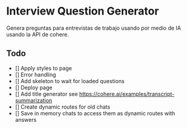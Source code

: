 # Interview Question Generator

Genera preguntas para entrevistas de trabajo usando por medio de IA usando la API de cohere.

## Todo

- [] Apply styles to page
- [] Error handling
- [] Add skeleton to wait for loaded questions
- [] Deploy page
- [] Add title generator see https://cohere.ai/examples/transcript-summarization
- [] Create dynamic routes for old chats
- [] Save in memory chats to access them as dynamic routes with answers
 
